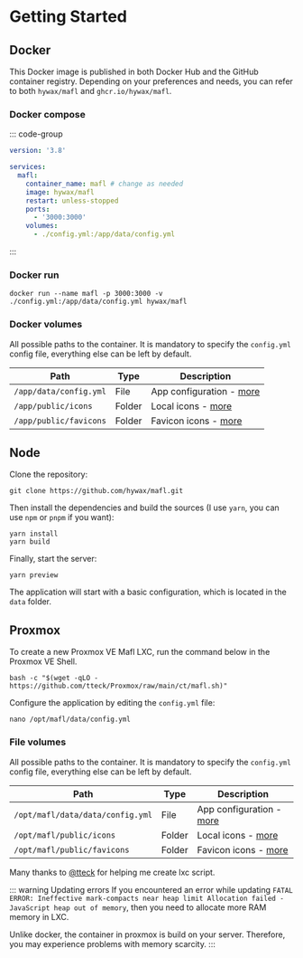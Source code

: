# Getting Started

## Docker

This Docker image is published in both Docker Hub and the GitHub container registry.
Depending on your preferences and needs, you can refer to both `hywax/mafl` and `ghcr.io/hywax/mafl`.

### Docker compose

::: code-group
```yaml [docker-compose.yml]
version: '3.8'

services:
  mafl:
    container_name: mafl # change as needed
    image: hywax/mafl
    restart: unless-stopped
    ports:
      - '3000:3000'
    volumes:
      - ./config.yml:/app/data/config.yml
```
:::

### Docker run
```shell
docker run --name mafl -p 3000:3000 -v ./config.yml:/app/data/config.yml hywax/mafl
```

### Docker volumes

All possible paths to the container. It is mandatory to specify the `config.yml` config file, everything else can be left by default.

| Path                   | Type   | Description                                            |
|------------------------|--------|--------------------------------------------------------|
| `/app/data/config.yml` | File   | App configuration - [more](../reference/configuration) |
| `/app/public/icons`    | Folder | Local icons - [more](../reference/icons)               |
| `/app/public/favicons` | Folder | Favicon icons - [more](../reference/favicons)          |

## Node

Clone the repository:

```shell
git clone https://github.com/hywax/mafl.git
```

Then install the dependencies and build the sources (I use `yarn`, you can use `npm` or `pnpm` if you want):

```shell
yarn install
yarn build
```

Finally, start the server:

```shell
yarn preview
```

The application will start with a basic configuration, which is located in the `data` folder.

## Proxmox

To create a new Proxmox VE Mafl LXC, run the command below in the Proxmox VE Shell.

```shell
bash -c "$(wget -qLO - https://github.com/tteck/Proxmox/raw/main/ct/mafl.sh)"
```

Configure the application by editing the `config.yml` file:

```shell
nano /opt/mafl/data/config.yml
```

### File volumes

All possible paths to the container. It is mandatory to specify the `config.yml` config file, everything else can be left by default.

| Path                             | Type   | Description                                            |
|----------------------------------|--------|--------------------------------------------------------|
| `/opt/mafl/data/data/config.yml` | File   | App configuration - [more](../reference/configuration) |
| `/opt/mafl/public/icons`         | Folder | Local icons - [more](../reference/icons)               |
| `/opt/mafl/public/favicons`      | Folder | Favicon icons - [more](../reference/favicons)          |

Many thanks to [@tteck](https://github.com/tteck) for helping me create lxc script.

::: warning Updating errors
If you encountered an error while updating `FATAL ERROR: Ineffective mark-compacts near heap limit Allocation failed - JavaScript heap out of memory`,
then you need to allocate more RAM memory in LXC.

Unlike docker, the container in proxmox is build on your server. Therefore, you may experience problems with memory scarcity.
:::
